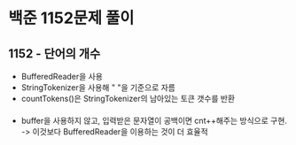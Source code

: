 # 백준 1152문제 풀이

## 1152 - 단어의 개수
- BufferedReader을 사용
- StringTokenizer을 사용해 " "을 기준으로 자름
- countTokens()은 StringTokenizer의 남아있는 토큰 갯수를 반환
####
- buffer을 사용하지 않고, 입력받은 문자열이 공백이면 cnt++해주는 방식으로 구현. -> 이것보다 BufferedReader을 이용하는 것이 더 효율적
